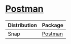# [Postman](https://www.postman.com/)

| Distribution | Package                                 |
| ------------ | --------------------------------------- |
| Snap         | [Postman](https://snapcraft.io/postman) |
